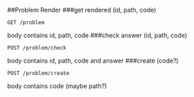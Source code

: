 ##Problem Render
###get rendered (id, path, code)  
```
GET /problem
```
body contains id, path, code
###check answer (id, path, code)  
```
POST /problem/check
```
body contains id, path, code and answer
###create (code?)  
```
POST /problem/create
```
body contains code (maybe path?)
